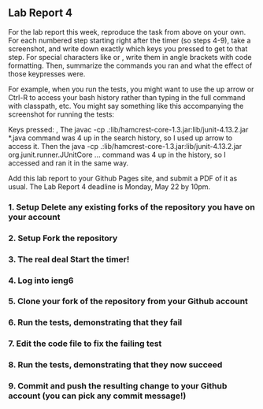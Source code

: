 ## Lab Report 4

For the lab report this week, reproduce the task from above on your own. For each numbered step starting right after the timer (so steps 4-9), take a screenshot, and write down exactly which keys you pressed to get to that step. For special characters like <enter> or <tab>, write them in angle brackets with code formatting. Then, summarize the commands you ran and what the effect of those keypresses were.

For example, when you run the tests, you might want to use the up arrow or Ctrl-R to access your bash history rather than typing in the full command with classpath, etc. You might say something like this accompanying the screenshot for running the tests:

Keys pressed: <up><up><up><up><enter>, <up><up><up><up><enter> The javac -cp .:lib/hamcrest-core-1.3.jar:lib/junit-4.13.2.jar *.java command was 4 up in the search history, so I used up arrow to access it. Then the java -cp .:lib/hamcrest-core-1.3.jar:lib/junit-4.13.2.jar org.junit.runner.JUnitCore ... command was 4 up in the history, so I accessed and ran it in the same way.

Add this lab report to your Github Pages site, and submit a PDF of it as usual. The Lab Report 4 deadline is Monday, May 22 by 10pm.

### 1. Setup Delete any existing forks of the repository you have on your account
### 2. Setup Fork the repository
### 3. The real deal Start the timer!
### 4. Log into ieng6
### 5. Clone your fork of the repository from your Github account
### 6. Run the tests, demonstrating that they fail
### 7. Edit the code file to fix the failing test
### 8. Run the tests, demonstrating that they now succeed
### 9. Commit and push the resulting change to your Github account (you can pick any commit message!)

